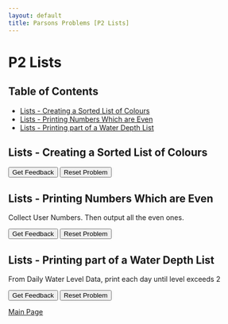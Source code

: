 ```yaml
---
layout: default
title: Parsons Problems [P2 Lists]
---
```


# P2 Lists

## Table of Contents

- [Lists - Creating a Sorted List of Colours](#lists---creating-a-sorted-list-of-colours)
- [Lists - Printing Numbers Which are Even](#lists---printing-numbers-which-are-even)
- [Lists - Printing part of a Water Depth List](#lists---printing-part-of-a-water-depth-list)


## Lists - Creating a Sorted List of Colours

<div id="Lists -  Creating a Sorted List of Colours-sortableTrash" class="sortable-code"></div> 
<div id="Lists -  Creating a Sorted List of Colours-sortable" class="sortable-code"></div> 
<div style="clear:both;"></div> 
<p> 
    <input id="Lists -  Creating a Sorted List of Colours-feedbackLink" value="Get Feedback" type="button" /> 
    <input id="Lists -  Creating a Sorted List of Colours-newInstanceLink" value="Reset Problem" type="button" /> 
</p> 
<script type="text/javascript"> 
(function(){
  var initial = "myList = []\n" +
    "colour = input(&quot;First colour? D for done. &quot;)\n" +
    "while colour != &quot;D&quot;:\n" +
    "    myList.append(colour)\n" +
    "    colour = input(&quot;Next colour? D for done. &quot;)\n" +
    "myList.sort()\n" +
    "for el in myList:\n" +
    "    print(el)";
  var parsonsPuzzle = new ParsonsWidget({
    "sortableId": "Lists -  Creating a Sorted List of Colours-sortable",
    "max_wrong_lines": 10,
    "grader": ParsonsWidget._graders.LineBasedGrader,
    "exec_limit": 2500,
    "can_indent": true,
    "x_indent": 50,
    "lang": "en",
    "show_feedback": true
  });
  parsonsPuzzle.init(initial);
  parsonsPuzzle.shuffleLines();
  $("#Lists -  Creating a Sorted List of Colours-newInstanceLink").click(function(event){ 
      event.preventDefault(); 
      parsonsPuzzle.shuffleLines(); 
  }); 
  $("#Lists -  Creating a Sorted List of Colours-feedbackLink").click(function(event){ 
      event.preventDefault(); 
      parsonsPuzzle.getFeedback(); 
  }); 
})(); 
</script>

## Lists - Printing Numbers Which are Even

Collect User Numbers. Then output all the even ones.

<div id="Lists - Printing Numbers Which are Even-sortableTrash" class="sortable-code"></div> 
<div id="Lists - Printing Numbers Which are Even-sortable" class="sortable-code"></div> 
<div style="clear:both;"></div> 
<p> 
    <input id="Lists - Printing Numbers Which are Even-feedbackLink" value="Get Feedback" type="button" /> 
    <input id="Lists - Printing Numbers Which are Even-newInstanceLink" value="Reset Problem" type="button" /> 
</p> 
<script type="text/javascript"> 
(function(){
  var initial = "myList = []\n" +
    "num = int(input(&quot;Enter first number. 0 to stop.&quot;))\n" +
    "while num != 0:\n" +
    "    myList.append(num)\n" +
    "    num = int(input(&quot;Enter next number. 0 to stop.&quot;))\n" +
    "for num in myList:\n" +
    "    if num % 2 == 0:\n" +
    "        print(num)";
  var parsonsPuzzle = new ParsonsWidget({
    "sortableId": "Lists - Printing Numbers Which are Even-sortable",
    "max_wrong_lines": 10,
    "grader": ParsonsWidget._graders.LineBasedGrader,
    "exec_limit": 2500,
    "can_indent": true,
    "x_indent": 50,
    "lang": "en",
    "show_feedback": true
  });
  parsonsPuzzle.init(initial);
  parsonsPuzzle.shuffleLines();
  $("#Lists - Printing Numbers Which are Even-newInstanceLink").click(function(event){ 
      event.preventDefault(); 
      parsonsPuzzle.shuffleLines(); 
  }); 
  $("#Lists - Printing Numbers Which are Even-feedbackLink").click(function(event){ 
      event.preventDefault(); 
      parsonsPuzzle.getFeedback(); 
  }); 
})(); 
</script>

## Lists - Printing part of a Water Depth List

From Daily Water Level Data, print each day until level exceeds 2

<div id="Lists - Printing part of a Water Depth List-sortableTrash" class="sortable-code"></div> 
<div id="Lists - Printing part of a Water Depth List-sortable" class="sortable-code"></div> 
<div style="clear:both;"></div> 
<p> 
    <input id="Lists - Printing part of a Water Depth List-feedbackLink" value="Get Feedback" type="button" /> 
    <input id="Lists - Printing part of a Water Depth List-newInstanceLink" value="Reset Problem" type="button" /> 
</p> 
<script type="text/javascript"> 
(function(){
  var initial = "waterDepth = [1.2, 0.8, 1.0, 1.5, 1.9, 2.1, 2.5, 2.7]\n" +
    "for i in range(len(waterDepth)):\n" +
    "    curDepth = waterDepth[i]\n" +
    "    if curDepth &gt; 2:\n" +
    "        break\n" +
    "    print(i, curDepth)";
  var parsonsPuzzle = new ParsonsWidget({
    "sortableId": "Lists - Printing part of a Water Depth List-sortable",
    "max_wrong_lines": 10,
    "grader": ParsonsWidget._graders.LineBasedGrader,
    "exec_limit": 2500,
    "can_indent": true,
    "x_indent": 50,
    "lang": "en",
    "show_feedback": true
  });
  parsonsPuzzle.init(initial);
  parsonsPuzzle.shuffleLines();
  $("#Lists - Printing part of a Water Depth List-newInstanceLink").click(function(event){ 
      event.preventDefault(); 
      parsonsPuzzle.shuffleLines(); 
  }); 
  $("#Lists - Printing part of a Water Depth List-feedbackLink").click(function(event){ 
      event.preventDefault(); 
      parsonsPuzzle.getFeedback(); 
  }); 
})(); 
</script>


[Main Page](/index.markdown)